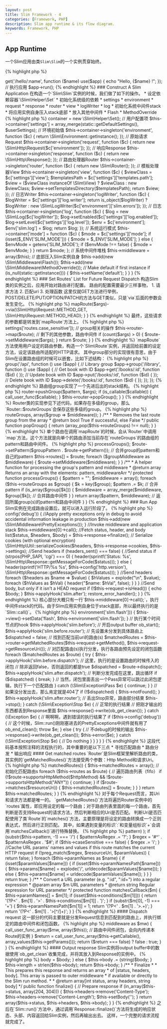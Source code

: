 ```yaml
---
layout: post
title: Slim Framework - 4
categories: [Framework, PHP]
description: Slim app runtime & its flow diagram.
keywords: Framework, PHP
---
```

## App Runtime

一个Slim应用由类`Slim\Slim`的一个实例贯穿始终。

{% highlight php %}
<?php
require "vendor/autoload.php";

// 构造Slim运行实例
$app = new \Slim\Slim();

// 设置路由
$app->get('/hello/:name', function ($name) use($app) {
    echo "Hello, {$name} !";
});

// 执行应用
$app->run();
{% endhighlight %}

### Construct A Slim Application

在构造一个`Slim\Slim`实例的时候，我们做了如下的操作。

* 设定依赖容器`\Slim\Helper\Set`
* 初始化系统级的依赖
    * settings
    * environment
    * request
    * response
    * router
    * view
    * logWriter
    * log
* 初始化系统中间件stack
    * 将应用实例自身压入stack底部
    * 放入其他中间件
        * Flash
        * MethodOverride

{% highlight php %}
<?php
namespace Slim;

class Slim
{
    /**
     * Constructor
     * @param  array $userSettings Associative array of application settings
     */
    public function __construct(array $userSettings = array())
    {
        // 构造依赖容器
        $this->container = new \Slim\Helper\Set();
        
        // 用户配置项
        $this->container['settings'] = array_merge(static::getDefaultSettings(), $userSettings);

        // 环境初始值
        $this->container->singleton('environment', function ($c) {
            return \Slim\Environment::getInstance();
        });

        // 原始请求Request
        $this->container->singleton('request', function ($c) {
            return new \Slim\Http\Request($c['environment']);
        });

        // 响应Response
        $this->container->singleton('response', function ($c) {
            return new \Slim\Http\Response();
        });

        // 路由处理器Router
        $this->container->singleton('router', function ($c) {
            return new \Slim\Router();
        });

        // 模板处理器View
        $this->container->singleton('view', function ($c) {
            $viewClass = $c['settings']['view'];
            $templatesPath = $c['settings']['templates.path'];

            $view = ($viewClass instanceOf \Slim\View) ? $viewClass : new $viewClass;
            $view->setTemplatesDirectory($templatesPath);
            return $view;
        });

        // 日志Writer
        $this->container->singleton('logWriter', function ($c) {
            $logWriter = $c['settings']['log.writer'];

            return is_object($logWriter) ? $logWriter : new \Slim\LogWriter($c['environment']['slim.errors']);
        });

        // 日志
        $this->container->singleton('log', function ($c) {
            $log = new \Slim\Log($c['logWriter']);
            $log->setEnabled($c['settings']['log.enabled']);
            $log->setLevel($c['settings']['log.level']);
            $env = $c['environment'];
            $env['slim.log'] = $log;

            return $log;
        });

        // 系统运行模式
        $this->container['mode'] = function ($c) {
            $mode = $c['settings']['mode'];

            if (isset($_ENV['SLIM_MODE'])) {
                $mode = $_ENV['SLIM_MODE'];
            } else {
                $envMode = getenv('SLIM_MODE');
                if ($envMode !== false) {
                    $mode = $envMode;
                }
            }

            return $mode;
        };

        // 系统中间件堆栈
        $this->middleware = array($this); // 底部压入Slim实例自身
        $this->add(new \Slim\Middleware\Flash());
        $this->add(new \Slim\Middleware\MethodOverride());

        // Make default if first instance
        if (is_null(static::getInstance())) {
            $this->setName('default');
        }
    }
}
{% endhighlight %}

### Set Routes' List for Future Request Dispatch

构造Slim类的实例之后，应用开始对路由进行配置。

路由的配置需要最少三样事物，

1. 请求方法
2. 匹配uri
3. 处理函数

这里仅就GET方法进行举例，POST/DELETE/PUT/OPTION/PATCH的方法与GET类似，只是`via`后面的参数会发生变化。

{% highlight php %}
<?php
namespace Slim;

class Slim {

    /**
     * Add GET route
     * @see    mapRoute()
     * @return \Slim\Route
     */
    public function get()
    {
        $args = func_get_args();

        return $this->mapRoute($args)->via(\Slim\Http\Request::METHOD_GET, \Slim\Http\Request::METHOD_HEAD);
    }
}
{% endhighlight %}

最终，这些请求的参数都是转发到`mapRoute`方法上。

{% highlight php %}
<?php
namespace Slim;

class Slim {

    protected function mapRoute($args)
    {
        // 第一个参数，uri
        $pattern = array_shift($args);
        // 最后一个参数，路由的执行函数
        $callable = array_pop($args);
        // 构造路由类实例
        $route = new \Slim\Route($pattern, $callable, $this->settings['routes.case_sensitive']);
        // group相关的操作
        $this->router->map($route);
        // 剩下的其他参数，路由中间件
        if (count($args) > 0) {
            $route->setMiddleware($args);
        }

        return $route;
    }
}
{% endhighlight %}

`mapRoute`方法使用用户设定的路由参数，构造一个`Slim\Route`实例，并返回给前置的设定方法，设定该路由所适配的HTTP请求。

其中group部分的实现很有意思，由于Slim在设置路由组的时候可以嵌套，比如下述结构：

{% highlight php %}
<?php
$app = new \Slim\Slim();

// API group
$app->group('/api', function () use ($app) {

    // Library group
    $app->group('/library', function () use ($app) {

        // Get book with ID
        $app->get('/books/:id', function ($id) {

        });

        // Update book with ID
        $app->put('/books/:id', function ($id) {

        });

        // Delete book with ID
        $app->delete('/books/:id', function ($id) {

        });

    });

});
{% endhighlight %}

路由组group实现了一个先进后出的stack结构。

{% highlight php %}
<?php
namespace Slim;

class Slim {

    /**
     * Route Groups
     *
     * This method accepts a route pattern and a callback all Route
     * declarations in the callback will be prepended by the group(s)
     * that it is in
     *
     * Accepts the same parameters as a standard route so:
     * (pattern, middleware1, middleware2, ..., $callback)
     */
    public function group()
    {
        $args = func_get_args();
        $pattern = array_shift($args);
        $callable = array_pop($args);
        // 将group的pattern和路由中间件存到router的group组中
        $this->router->pushGroup($pattern, $args);
        if (is_callable($callable)) {
            call_user_func($callable);
        }
        $this->router->popGroup();
    }
}
{% endhighlight %}

Router类的实现参见下述代码，如果存在多级的group，那么`Router::$routeGroups`会保存这些多级的group。

{% highlight php %}
<?php
namespace Slim;

class Router {

    /**
     * @var array Array containing all route groups
     */
    protected $routeGroups;

    /**
     * Add a route group to the array
     * @param  string     $group      The group pattern (ie. "/books/:id")
     * @param  array|null $middleware Optional parameter array of middleware
     * @return int        The index of the new group
     */
    public function pushGroup($group, $middleware = array())
    {
        return array_push($this->routeGroups, array($group => $middleware));
    }

    /**
     * Removes the last route group from the array
     * @return bool    True if successful, else False
     */
    public function popGroup()
    {
        return (array_pop($this->routeGroups) !== null);
    }
}
{% endhighlight %}

单个路由在调用`mapRoute`的时候，会从`Router`中调用`map`方法，这个方法就是向单个的路由添加当前存在`routeGroups`的路由组的pattern和路由中间件。

{% highlight php %}
<?php
namespace Slim;

class Router {

    /**
     * Add a route object to the router
     * @param  \Slim\Route     $route      The Slim Route
     */
    public function map(\Slim\Route $route)
    {
        list($groupPattern, $groupMiddleware) = $this->processGroups();

        $route->setPattern($groupPattern . $route->getPattern()); // 合并group的pattern和自己的pattern
        $this->routes[] = $route;


        foreach ($groupMiddleware as $middleware) {
            $route->setMiddleware($middleware);
        }
    }

    /**
     * A helper function for processing the group's pattern and middleware
     * @return array Returns an array with the elements: pattern, middlewareArr
     */
    protected function processGroups()
    {
        $pattern = "";
        $middleware = array();
        foreach ($this->routeGroups as $group) {
            $k = key($group);
            $pattern .= $k; // 合并pattern
            if (is_array($group[$k])) {
                $middleware = array_merge($middleware, $group[$k]); // 合并路由中间件
            }
        }
        return array($pattern, $middleware); // 返回所属group(s)的pattern和路由中间件
    }
}
{% endhighlight %}

### Run App

Slim实例在完成路由设置后，就可以进入运行阶段了。

{% highlight php %}
<?php
namespace Slim;

class Slim {

    /**
     * Run
     *
     * This method invokes the middleware stack, including the core Slim application;
     * the result is an array of HTTP status, header, and body. These three items
     * are returned to the HTTP client.
     */
    public function run()
    {
        set_error_handler(array('\Slim\Slim', 'handleErrors'));

        //Apply final outer middleware layers
        if ($this->config('debug')) {
            //Apply pretty exceptions only in debug to avoid accidental information leakage in production
            $this->add(new \Slim\Middleware\PrettyExceptions());
        }

        //Invoke middleware and application stack
        $this->middleware[0]->call();

        //Fetch status, header, and body
        list($status, $headers, $body) = $this->response->finalize();

        // Serialize cookies (with optional encryption)
        \Slim\Http\Util::serializeCookies($headers, $this->response->cookies, $this->settings);

        //Send headers
        if (headers_sent() === false) {
            //Send status
            if (strpos(PHP_SAPI, 'cgi') === 0) {
                header(sprintf('Status: %s', \Slim\Http\Response::getMessageForCode($status)));
            } else {
                header(sprintf('HTTP/%s %s', $this->config('http.version'), \Slim\Http\Response::getMessageForCode($status)));
            }

            //Send headers
            foreach ($headers as $name => $value) {
                $hValues = explode("\n", $value);
                foreach ($hValues as $hVal) {
                    header("$name: $hVal", false);
                }
            }
        }

        //Send body, but only if it isn't a HEAD request
        if (!$this->request->isHead()) {
            echo $body;
        }

        $this->applyHook('slim.after');

        restore_error_handler();
    }
}
{% endhighlight %}

核心部分大概只有一行`$this->middleware[0]->call();`，执行中间件stack的代码。由于Slim应用实例自身位于stack底部，所以最终执行的是`Slim::call()`。

{% highlight php %}
<?php
namespace Slim;

class Slim {

    /**
     * Call
     *
     * This method finds and iterates all route objects that match the current request URI.
     */
    public function call()
    {
        try {
            // 设置相关的flash session数据
            if (isset($this->environment['slim.flash'])) {
                $this->view()->setData('flash', $this->environment['slim.flash']);
            }
            // 执行某个时间节点的hook
            $this->applyHook('slim.before');
            // 开启output buffer
            ob_start();
            $this->applyHook('slim.before.router');
            // 先设置未分发到具体路由上
            $dispatched = false;
            // 找到匹配当前uri的路由(s)
            $matchedRoutes = $this->router->getMatchedRoutes($this->request->getMethod(), $this->request->getResourceUri());
            // 对匹配路由(s)执行分发，执行各路由预先设定的闭包函数
            foreach ($matchedRoutes as $route) {
                try {
                    $this->applyHook('slim.before.dispatch');
                    // 这里，执行的是设置路由的时候传入的闭包
                    // 除非返回false，否则返回的都是true
                    $dispatched = $route->dispatch();
                    $this->applyHook('slim.after.dispatch');
                    // 判断分发完成在这里，跳出循环
                    if ($dispatched) {
                        break;
                    }
                // 当然，闭包里面丢出一个Pass异常可以跳过此闭包逻辑，执行下一个匹配路由
                } catch (\Slim\Exception\Pass $e) {
                    continue;
                }
            }
            // 如果没分发出去，那么肯定就是404了
            if (!$dispatched) {
                $this->notFound();
            }
            $this->applyHook('slim.after.router');
            // 丢出Stop异常，路由部分结束
            $this->stop();
        } catch (\Slim\Exception\Stop $e) { // 正常的执行结果
            // 把刚才输出的东西都丢到Response里面
            $this->response()->write(ob_get_clean());
        } catch (\Exception $e) { // 啊啊啊，遇到错误的执行结果了
            if ($this->config('debug')) {
                // 这个时候，Slim::run()刚刚塞进去的PrettyExceptions中间件就有用了
                ob_end_clean();
                throw $e;
            } else {
                try {
                    // 不debug的时候的输出
                    $this->response()->write(ob_get_clean());
                    $this->error($e);
                } catch (\Slim\Exception\Stop $e) {
                    // Do nothing
                }
            }
        }
    }
}
{% endhighlight %}

这段代码基本按照注释的流程执行的，其中重要的是以下三点
* 寻找匹配路由
* 路由分发
* 输出响应

#### Get matched routes

`Router`是Slim框架里解析路由的类，其实例的`getMatchedRoutes()`方法接受两个参数：Http Method和请求Uri。

{% highlight php %}
<?php
namespace Slim;

class Router {

    /**
     * Return route objects that match the given HTTP method and URI
     * @param  string               $httpMethod   The HTTP method to match against
     * @param  string               $resourceUri  The resource URI to match against
     * @param  bool                 $reload       Should matching routes be re-parsed?
     * @return array[\Slim\Route]
     */
    public function getMatchedRoutes($httpMethod, $resourceUri, $reload = false)
    {
        if ($reload || is_null($this->matchedRoutes)) {
            $this->matchedRoutes = array(); // 初始化匹配路由s
            foreach ($this->routes as $route) { // 遍历路由列表（fifo）
                if (!$route->supportsHttpMethod($httpMethod) && !$route->supportsHttpMethod("ANY")) {
                    continue;
                }

                if ($route->matches($resourceUri)) {
                    $this->matchedRoutes[] = $route;
                }
            }
        }

        return $this->matchedRoutes;
    }
}
{% endhighlight %}

对于每个Request而言，其Uri和请求方法都是唯一的。

`getMatchedRoutes()`方法将遍历Router实例中的`routes`属性，即应用设定的每一个路由；对于路由列表里面的每一个路由，首先判断是否支持Request的请求方法，然后判断相应的Uri是否匹配。

判断Uri是否匹配使用了类`Route`的`matches()`方法，主要原理是将设定的路由转换成一个正则表达式，然后进行正则匹配。
其中，如果遇到变量的标识`:`和变量组标识`+`会调用`matchesCallback()`进行特殊替换。

{% highlight php %}
<?php
namespace Slim;

class Route {

    /**
     * Matches URI?
     *
     * Parse this route's pattern, and then compare it to an HTTP resource URI
     * This method was modeled after the techniques demonstrated by Dan Sosedoff at:
     *
     * http://blog.sosedoff.com/2009/09/20/rails-like-php-url-router/
     *
     * @param  string $resourceUri A Request URI
     * @return bool
     */
    public function matches($resourceUri)
    {
        //Convert URL params into regex patterns, construct a regex for this route, init params
        $patternAsRegex = preg_replace_callback(
            '#:([\w]+)\+?#',
            array($this, 'matchesCallback'),
            str_replace(')', ')?', (string)$this->pattern)
        );
        if (substr($this->pattern, -1) === '/') {
            $patternAsRegex .= '?';
        }

        $regex = '#^' . $patternAsRegex . '$#';

        if ($this->caseSensitive === false) {
            $regex .= 'i';
        }

        //Cache URL params' names and values if this route matches the current HTTP request
        if (!preg_match($regex, $resourceUri, $paramValues)) {
            return false;
        }
        foreach ($this->paramNames as $name) {
            if (isset($paramValues[$name])) {
                if (isset($this->paramNamesPath[$name])) {
                    $this->params[$name] = explode('/', urldecode($paramValues[$name]));
                } else {
                    $this->params[$name] = urldecode($paramValues[$name]);
                }
            }
        }

        return true;
    }

    /**
     * Convert a URL parameter (e.g. ":id", ":id+") into a regular expression
     * @param  array $m URL parameters
     * @return string       Regular expression for URL parameter
     */
    protected function matchesCallback($m)
    {
        $this->paramNames[] = $m[1];
        if (isset($this->conditions[$m[1]])) {
            return '(?P<' . $m[1] . '>' . $this->conditions[$m[1]] . ')';
        }
        if (substr($m[0], -1) === '+') {
            $this->paramNamesPath[$m[1]] = 1;

            return '(?P<' . $m[1] . '>.+)';
        }

        return '(?P<' . $m[1] . '>[^/]+)';
    }
}
{% endhighlight %}

#### Dispatch request

这一部分的代码主要就是分发Request信息到匹配到的路由上，并执行绑定的路由中间件和闭包函数。

{% highlight php %}
<?php
namespace Slim;

class Route {
    
    /**
     * Dispatch route
     *
     * This method invokes the route object's callable. If middleware is
     * registered for the route, each callable middleware is invoked in
     * the order specified.
     *
     * @return bool
     */
    public function dispatch()
    {
        foreach ($this->middleware as $mw) {
            call_user_func_array($mw, array($this)); // 路由中间件闭包，会向内传递本Route的实例
        }

        $return = call_user_func_array($this->getCallable(), array_values($this->getParams()));
        return ($return === false) ? false : true;
    }
}
{% endhighlight %}

#### Output response

Slim实例将output buffer中的数据使用`ob_get_clean`收集完成，并将其放入到Response的实例中。

{% highlight php %}
<?php
namespace Slim;

class Response {
    
    /**
     * Append HTTP response body
     * @param  string   $body       Content to append to the current HTTP response body
     * @param  bool     $replace    Overwrite existing response body?
     * @return string               The updated HTTP response body
     */
    public function write($body, $replace = false)
    {
        if ($replace) {
            $this->body = $body;
        } else {
            $this->body .= (string)$body;
        }
        $this->length = strlen($this->body);

        return $this->body;
    }

    /**
     * Finalize
     *
     * This prepares this response and returns an array
     * of [status, headers, body]. This array is passed to outer middleware
     * if available or directly to the Slim run method.
     *
     * @return array[int status, array headers, string body]
     */
    public function finalize()
    {
        // Prepare response
        if (in_array($this->status, array(204, 304))) {
            $this->headers->remove('Content-Type');
            $this->headers->remove('Content-Length');
            $this->setBody('');
        }

        return array($this->status, $this->headers, $this->body);
    }
}
{% endhighlight %}

之后在`Slim::run()`方法中，通过调用`Response::finalize()`方法将生成的响应状态、头部、内容返回给Slim实例，然后再输出出去。

这样，一个完整的请求流程就完成了。